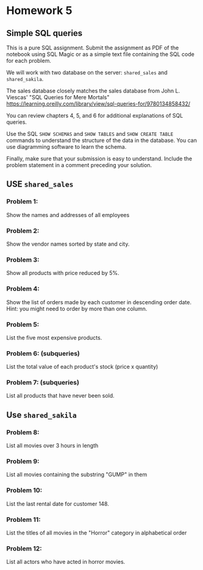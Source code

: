 # Homework 5

## Simple SQL queries

This is a pure SQL assignment. Submit the assignment as PDF of the notebook using SQL Magic or as a simple text file containing the SQL code for each problem. 

We will work with two database on the server: `shared_sales` and `shared_sakila`. 

The sales database closely matches the sales database from John L. Viescas' "SQL Queries for Mere Mortals" https://learning.oreilly.com/library/view/sql-queries-for/9780134858432/ 

You can review chapters 4, 5, and 6 for additional explanations of SQL queries.

Use the SQL `SHOW SCHEMAS` and `SHOW TABLES` and `SHOW CREATE TABLE` commands to understand the structure of the data in the database.
You can use diagramming software to learn the schema. 

Finally, make sure that your submission is easy to understand. Include the problem statement in a comment preceding your solution.

## USE `shared_sales`

### Problem 1: 

Show the names and addresses of all employees

### Problem 2: 

Show the vendor names sorted by state and city.

### Problem 3:

Show all products with price reduced by 5%.

### Problem 4:

Show the list of orders made by each customer in descending order date. Hint: you might need to order by more than one column.

### Problem 5:

List the five most expensive products.

### Problem 6: (subqueries)
List the total value of each product's stock (price x quantity)

### Problem 7: (subqueries)
List all products that have never been sold.

## Use `shared_sakila`

### Problem 8:

List all movies over 3 hours in length

### Problem 9:

List all movies containing the substring "GUMP" in them

### Problem 10:
List the last rental date for customer 148. 

### Problem 11: 

List the titles of all movies in the "Horror" category in alphabetical order

### Problem 12:

List all actors who have acted in horror movies.


